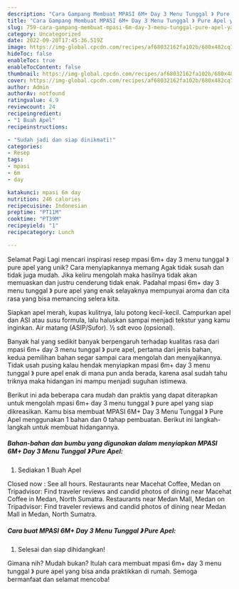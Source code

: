 ```yaml
---
description: "Cara Gampang Membuat MPASI 6M+ Day 3 Menu Tunggal 》 Pure Apel yang Lezat, Sempurna"
title: "Cara Gampang Membuat MPASI 6M+ Day 3 Menu Tunggal 》 Pure Apel yang Lezat, Sempurna"
slug: 759-cara-gampang-membuat-mpasi-6m-day-3-menu-tunggal-pure-apel-yang-lezat-sempurna
category: Uncategorized
date: 2022-09-20T17:45:36.519Z
image: https://img-global.cpcdn.com/recipes/af68032162fa102b/680x482cq70/mpasi-6m-day-3-menu-tunggal-pure-apel-foto-resep-utama.jpg
hideToc: false
enableToc: true
enableTocContent: false
thumbnail: https://img-global.cpcdn.com/recipes/af68032162fa102b/680x482cq70/mpasi-6m-day-3-menu-tunggal-pure-apel-foto-resep-utama.jpg
cover: https://img-global.cpcdn.com/recipes/af68032162fa102b/680x482cq70/mpasi-6m-day-3-menu-tunggal-pure-apel-foto-resep-utama.jpg
author: Admin
authorAv: notfound
ratingvalue: 4.9
reviewcount: 24
recipeingredient:
- "1 Buah Apel"
recipeinstructions:

- "Sudah jadi dan siap dinikmati!"
categories:
- Resep
tags:
- mpasi
- 6m
- day

katakunci: mpasi 6m day 
nutrition: 246 calories
recipecuisine: Indonesian
preptime: "PT11M"
cooktime: "PT39M"
recipeyield: "1"
recipecategory: Lunch

---
```



Selamat Pagi Lagi mencari inspirasi resep mpasi 6m+ day 3 menu tunggal 》 pure apel yang unik? Cara menyiapkannya memang Agak tidak susah dan tidak juga mudah. Jika keliru mengolah maka hasilnya tidak akan memuaskan dan justru cenderung tidak enak. Padahal mpasi 6m+ day 3 menu tunggal 》 pure apel yang enak selayaknya mempunyai aroma dan cita rasa yang bisa memancing selera kita.


Siapkan apel merah, kupas kulitnya, lalu potong kecil-kecil. Campurkan apel dan ASI atau susu formula, lalu haluskan sampai menjadi tekstur yang kamu inginkan. Air matang (ASIP/Sufor). ½ sdt evoo (opsional).

Banyak hal yang sedikit banyak berpengaruh terhadap kualitas rasa dari mpasi 6m+ day 3 menu tunggal 》 pure apel, pertama dari jenis bahan, kedua pemilihan bahan segar sampai cara mengolah dan menyajikannya. Tidak usah pusing kalau hendak menyiapkan mpasi 6m+ day 3 menu tunggal 》 pure apel enak di mana pun anda berada, karena asal sudah tahu triknya maka hidangan ini mampu menjadi suguhan istimewa.


Berikut ini ada beberapa cara mudah dan praktis yang dapat diterapkan untuk mengolah mpasi 6m+ day 3 menu tunggal 》 pure apel yang siap dikreasikan. Kamu bisa membuat MPASI 6M+ Day 3 Menu Tunggal 》 Pure Apel menggunakan 1 bahan dan 0 tahap pembuatan. Berikut ini langkah-langkah untuk membuat hidangannya.

<!--inarticleads1-->

##### Bahan-bahan dan bumbu yang digunakan dalam menyiapkan MPASI 6M+ Day 3 Menu Tunggal 》 Pure Apel:

1. Sediakan 1 Buah Apel


Closed now : See all hours. Restaurants near Macehat Coffee, Medan on Tripadvisor: Find traveler reviews and candid photos of dining near Macehat Coffee in Medan, North Sumatra. Restaurants near Medan Mall, Medan on Tripadvisor: Find traveler reviews and candid photos of dining near Medan Mall in Medan, North Sumatra. 

<!--inarticleads2-->

##### Cara buat MPASI 6M+ Day 3 Menu Tunggal 》 Pure Apel:


1. Selesai dan siap dihidangkan!



Gimana nih? Mudah bukan? Itulah cara membuat mpasi 6m+ day 3 menu tunggal 》 pure apel yang bisa anda praktikkan di rumah. Semoga bermanfaat dan selamat mencoba!
